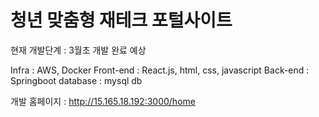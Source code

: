 # 청년 맞춤형 재테크 포털사이트

현재 개발단계 : 3월초 개발 완료 예상

Infra : AWS, Docker
Front-end : React.js, html, css, javascript
Back-end : Springboot
database : mysql db

개발 홈페이지 : http://15.165.18.192:3000/home
